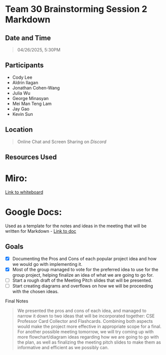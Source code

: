 # Team 30 Brainstorming Session 2 Markdown

## Date and Time
> 04/26/2025, 5:30PM

## Participants
- Cody Lee
- Aldrin Ilagan
- Jonathan Cohen-Wang
- Julia Wu
- George Minasyan
- Mei Man Teng Lam
- Jay Gao
- Kevin Sun

## Location
> Online Chat and Screen Sharing on *Discord*

## Resources Used

# Miro: 
[Link to whiteboard](https://miro.com/welcomeonboard/R0NxalFNaEtyNTh2MkhTTlBvR1J4U05aZlZwK3BJTjh6anhnY09RNm83VUVWTno0OS9SelJhOFdNZndDeTU4QjRpVWxTK21pZU1qS1BieW9iUzdxMG1KaHVOQjFvQTFta1BaM2V2NXJzc3NCVjFEQnhGdjRkb3VheUpmNlVVaUxyVmtkMG5hNDA3dVlncnBvRVB2ZXBnPT0hdjE=?share_link_id=712539896174)

# Google Docs:
Used as a template for the notes and ideas in the meeting that will be written for Markdown - [Link to doc](https://docs.google.com/document/d/1SKcrNYk3fquT3n92xKi909bWGYk7OItviDr61khg3pw/edit?usp=sharing)

## Goals
- [x] Documenting the Pros and Cons of each popular project idea and how we would go with implementing it. <br>
- [x] Most of the group managed to vote for the preferred idea to use for the group project, helping finalize an idea of what we are going to go for. <br>
- [ ] Start a rough draft of the Meeting Pitch slides that will be presented. <br>
- [ ] Start creating diagrams and overflows on how we will be proceeding with the chosen ideas. 

Final Notes
> We presented the pros and cons of each idea, and managed to narrow it down to two ideas that will be incorporated together: CSE Professor Card Collector and Flashcards. Combining both aspects would make the project more effective in appropriate scope for a final. For another possible meeting tomorrow, we will try coming up with more flowchart/diagram ideas regarding how we are going to go with the plan, as well as finalizing the meeting pitch slides to make them as informative and efficient as we possibly can.

